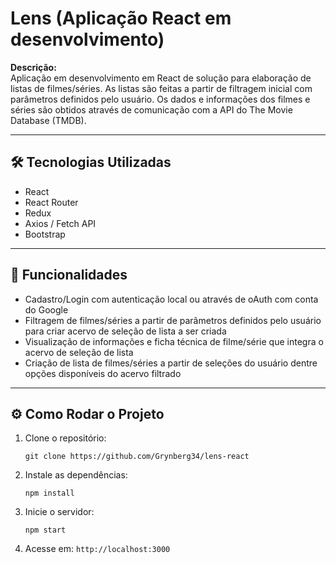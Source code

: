
# Lens (Aplicação React em desenvolvimento)

**Descrição:**  
Aplicação em desenvolvimento em React de solução para elaboração de listas de filmes/séries. As listas são feitas a partir de filtragem inicial com parâmetros definidos pelo usuário. Os dados e informações dos filmes e séries são obtidos através de comunicação com a API do The Movie Database (TMDB).

---

## 🛠 Tecnologias Utilizadas

- React
- React Router
- Redux
- Axios / Fetch API
- Bootstrap
 
---

## 🚀 Funcionalidades

- Cadastro/Login com autenticação local ou através de oAuth com conta do Google
- Filtragem de filmes/séries a partir de parâmetros definidos pelo usuário para criar acervo de seleção de lista a ser criada
- Visualização de informações e ficha técnica de filme/série que integra o acervo de seleção de lista
- Criação de lista de filmes/séries a partir de seleções do usuário dentre opções disponíveis do acervo filtrado

---

## ⚙️ Como Rodar o Projeto

1. Clone o repositório:  
   ```
   git clone https://github.com/Grynberg34/lens-react
   ```
2. Instale as dependências:  
   ```
   npm install
   ```
3. Inicie o servidor:  
   ```
   npm start
   ```
4. Acesse em: `http://localhost:3000`